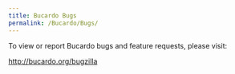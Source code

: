 ```yaml
---
title: Bucardo Bugs
permalink: /Bucardo/Bugs/
---
```


To view or report Bucardo bugs and feature requests, please visit:

[<http://bucardo.org/bugzilla>](http://bucardo.org/bugzilla/)
